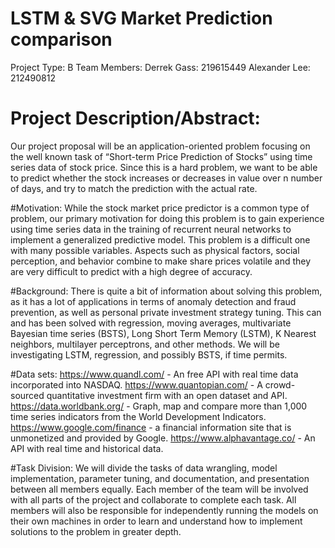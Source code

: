 # LSTM & SVG Market Prediction comparison

Project Type: B
Team Members:
Derrek Gass: 219615449
Alexander Lee: 212490812

# Project Description/Abstract:
Our project proposal will be an application-oriented problem focusing on the well
known task of “Short-term Price Prediction of Stocks” using time series data of stock price.
Since this is a hard problem, we want to be able to predict whether the stock increases or
decreases in value over n number of days, and try to match the prediction with the actual rate.

#Motivation:
While the stock market price predictor is a common type of problem, our primary
motivation for doing this problem is to gain experience using time series data in the training of
recurrent neural networks to implement a generalized predictive model. This problem is a
difficult one with many possible variables. Aspects such as physical factors, social perception,
and behavior combine to make share prices volatile and they are very difficult to predict with a
high degree of accuracy.

#Background:
There is quite a bit of information about solving this problem, as it has a lot of
applications in terms of anomaly detection and fraud prevention, as well as personal private
investment strategy tuning. This can and has been solved with regression, moving averages,
multivariate Bayesian time series (BSTS), Long Short Term Memory (LSTM), K Nearest
neighbors, multilayer perceptrons, and other methods. We will be investigating LSTM,
regression, and possibly BSTS, if time permits.


#Data sets:
https://www.quandl.com/ - An free API with real time data incorporated into
NASDAQ.
https://www.quantopian.com/ - A crowd-sourced quantitative investment
firm with an open dataset and API.
https://data.worldbank.org/ - Graph, map and compare more than 1,000 time
series indicators from the World Development Indicators.
https://www.google.com/finance - a financial information site that is
unmonetized and provided by Google.
https://www.alphavantage.co/ - An API with real time and historical data.

#Task Division:
We will divide the tasks of data wrangling, model implementation, parameter tuning,
and documentation, and presentation between all members equally. Each member of the
team will be involved with all parts of the project and collaborate to complete each task. All
members will also be responsible for independently running the models on their own
machines in order to learn and understand how to implement solutions to the problem in
greater depth.